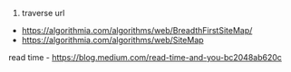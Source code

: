 

1. traverse url
- https://algorithmia.com/algorithms/web/BreadthFirstSiteMap/
- https://algorithmia.com/algorithms/web/SiteMap

read time - https://blog.medium.com/read-time-and-you-bc2048ab620c